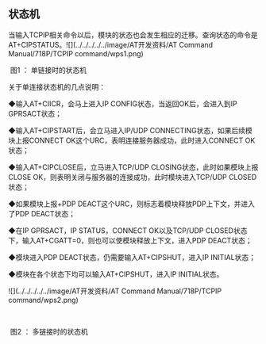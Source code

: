 ## 状态机

当输入TCPIP相关命令以后，模块的状态也会发生相应的迁移。查询状态的命令是AT+CIPSTATUS。![](../../../../../image/AT开发资料/AT Command Manual/718P/TCPIP command/wps1.png) 

 

​               									图1 ： 单链接时的状态机

 

关于单连接状态机的几点说明：

◆输入AT+CIICR，会马上进入IP CONFIG状态，当返回OK后，会进入到IP GPRSACT状态；

◆输入AT+CIPSTART后，会立马进入IP/UDP CONNECTING状态，如果后续模块上报CONNECT OK这个URC，表明连接服务器成功，此时进入CONNECT OK状态；

◆输入AT+CIPCLOSE后，立马进入TCP/UDP CLOSING状态，此时如果模块上报CLOSE OK，则表明关闭与服务器的连接成功，此时模块进入TCP/UDP CLOSED状态；

◆如果模块上报+PDP DEACT这个URC，则标志着模块释放PDP上下文，并进入了PDP DEACT状态；

◆在IP GPRSACT，IP STATUS，CONNECT OK以及TCP/UDP CLOSED状态下，输入AT+CGATT=0，则也可以使模块释放上下文，进入PDP DEACT状态；

◆模块进入PDP DEACT状态，仍需要输入AT+CIPSHUT，进入IP INITIAL状态；

◆模块在各个状态下均可以输入AT+CIPSHUT，进入IP INITIAL状态。

 

 ![](../../../../../image/AT开发资料/AT Command Manual/718P/TCPIP command/wps2.png)

​               									

​												图2 ： 多链接时的状态机
